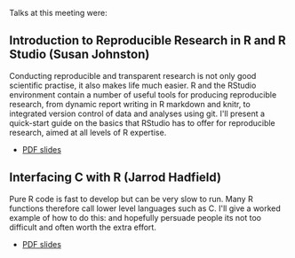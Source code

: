 Talks at this meeting were:


## Introduction to Reproducible Research in R and R Studio (Susan Johnston)
Conducting reproducible and transparent research is not only good scientific practise, it also makes life much easier. R and the RStudio environment contain a number of useful tools for producing reproducible research, from dynamic report writing in R markdown and knitr, to integrated version control of data and analyses using git. I'll present a quick-start guide on the basics that RStudio has to offer for reproducible research, aimed at all levels of R expertise.

* [PDF slides](Johnston_IntroReproducibleResearchRstudio.pdf)

## Interfacing C with R (Jarrod Hadfield)

Pure R code is fast to develop but can be very slow to run. Many R functions therefore call lower level languages such as C. I'll give a worked example of how to do this: and hopefully persuade people its not too difficult and often worth the extra effort.

* [PDF slides](Hadfield_InterfacingRwithC.pdf)
